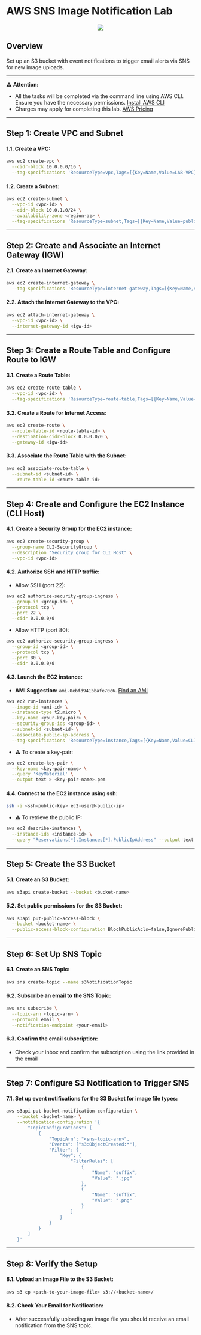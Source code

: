 # AWS SNS Image Notification Lab

<div align="center">
  <img src="screenshot/Architecture.png" width=""/>
</div>

## Overview
Set up an S3 bucket with event notifications to trigger email alerts via SNS for new image uploads.

---
⚠️ **Attention:**
- All the tasks will be completed via the command line using AWS CLI. Ensure you have the necessary permissions. [Install AWS CLI](https://docs.aws.amazon.com/cli/latest/userguide/getting-started-install.html)
- Charges may apply for completing this lab. [AWS Pricing](https://aws.amazon.com/pricing/)
---

## Step 1: Create VPC and Subnet
#### 1.1. Create a VPC:
```bash
aws ec2 create-vpc \
  --cidr-block 10.0.0.0/16 \
  --tag-specifications 'ResourceType=vpc,Tags=[{Key=Name,Value=LAB-VPC}]'
```
#### 1.2. Create a Subnet:
```bash
aws ec2 create-subnet \
  --vpc-id <vpc-id> \
  --cidr-block 10.0.1.0/24 \
  --availability-zone <region-az> \
  --tag-specifications 'ResourceType=subnet,Tags=[{Key=Name,Value=public-lab-subnet}]'
```

---

## Step 2: Create and Associate an Internet Gateway (IGW)
#### 2.1. Create an Internet Gateway:
```bash
aws ec2 create-internet-gateway \
  --tag-specifications 'ResourceType=internet-gateway,Tags=[{Key=Name,Value=LAB-IGW}]'
```
#### 2.2. Attach the Internet Gateway to the VPC:
```bash
aws ec2 attach-internet-gateway \
  --vpc-id <vpc-id> \
  --internet-gateway-id <igw-id>
```

---

## Step 3: Create a Route Table and Configure Route to IGW
#### 3.1. Create a Route Table:
```bash
aws ec2 create-route-table \
  --vpc-id <vpc-id> \
  --tag-specifications 'ResourceType=route-table,Tags=[{Key=Name,Value=CLI-RouteTable}]'
```
#### 3.2. Create a Route for Internet Access:
```bash
aws ec2 create-route \
  --route-table-id <route-table-id> \
  --destination-cidr-block 0.0.0.0/0 \
  --gateway-id <igw-id>
```
#### 3.3. Associate the Route Table with the Subnet:
```bash
aws ec2 associate-route-table \
  --subnet-id <subnet-id> \
  --route-table-id <route-table-id>
```

---

## Step 4: Create and Configure the EC2 Instance (CLI Host)
#### 4.1. Create a Security Group for the EC2 instance:
```bash
aws ec2 create-security-group \
  --group-name CLI-SecurityGroup \
  --description "Security group for CLI Host" \
  --vpc-id <vpc-id>
```
#### 4.2. Authorize SSH and HTTP traffic:
- Allow SSH (port 22):
```bash
aws ec2 authorize-security-group-ingress \
  --group-id <group-id> \
  --protocol tcp \
  --port 22 \
  --cidr 0.0.0.0/0
```
- Allow HTTP (port 80):
```bash
aws ec2 authorize-security-group-ingress \
  --group-id <group-id> \
  --protocol tcp \
  --port 80 \
  --cidr 0.0.0.0/0
```
#### 4.3. Launch the EC2 instance:
- **AMI Suggestion:** `ami-0ebfd941bbafe70c6`. [Find an AMI](https://docs.aws.amazon.com/AWSEC2/latest/UserGuide/finding-an-ami.html)
```bash
aws ec2 run-instances \
  --image-id <ami-id> \
  --instance-type t2.micro \
  --key-name <your-key-pair> \
  --security-group-ids <group-id> \
  --subnet-id <subnet-id> \
  --associate-public-ip-address \
  --tag-specifications 'ResourceType=instance,Tags=[{Key=Name,Value=CLI-Host}]'
```
- ⚠️ To create a key-pair:
```bash
aws ec2 create-key-pair \
  --key-name <key-pair-name> \
  --query 'KeyMaterial' \
  --output text > <key-pair-name>.pem
```
#### 4.4. Connect to the EC2 instance using ssh:
```bash
ssh -i <ssh-public-key> ec2-user@<public-ip>
```
- ⚠️ To retrieve the public IP:
```bash
aws ec2 describe-instances \
  --instance-ids <instance-id> \
  --query "Reservations[*].Instances[*].PublicIpAddress" --output text
```

---

## Step 5: Create the S3 Bucket
#### 5.1. Create an S3 Bucket:
```bash
aws s3api create-bucket --bucket <bucket-name> 
```
#### 5.2. Set public permissions for the S3 Bucket:
```bash
aws s3api put-public-access-block \
  --bucket <bucket-name> \
  --public-access-block-configuration BlockPublicAcls=false,IgnorePublicAcls=false
```

---

## Step 6: Set Up SNS Topic
#### 6.1. Create an SNS Topic:
```bash
aws sns create-topic --name s3NotificationTopic
```
#### 6.2. Subscribe an email to the SNS Topic:
```bash
aws sns subscribe \
  --topic-arn <topic-arn> \
  --protocol email \
  --notification-endpoint <your-email>
```
#### 6.3. Confirm the email subscription:
- Check your inbox and confirm the subscription using the link provided in the email

---

## Step 7: Configure S3 Notification to Trigger SNS
#### 7.1. Set up event notifications for the S3 Bucket for image file types:
```bash
aws s3api put-bucket-notification-configuration \
    --bucket <bucket-name> \
    --notification-configuration '{
        "TopicConfigurations": [
            {
                "TopicArn": "<sns-topic-arn>",
                "Events": ["s3:ObjectCreated:*"],
                "Filter": {
                    "Key": {
                        "FilterRules": [
                            {
                                "Name": "suffix",
                                "Value": ".jpg"
                            },
                            {
                                "Name": "suffix",
                                "Value": ".png"
                            }
                        ]
                    }
                }
            }
        ]
    }'
```

---

## Step 8: Verify the Setup
#### 8.1. Upload an Image File to the S3 Bucket:
```bash
aws s3 cp <path-to-your-image-file> s3://<bucket-name>/
```
#### 8.2. Check Your Email for Notification:
- After successfully uploading an image file you should receive an email notification from the SNS topic.
